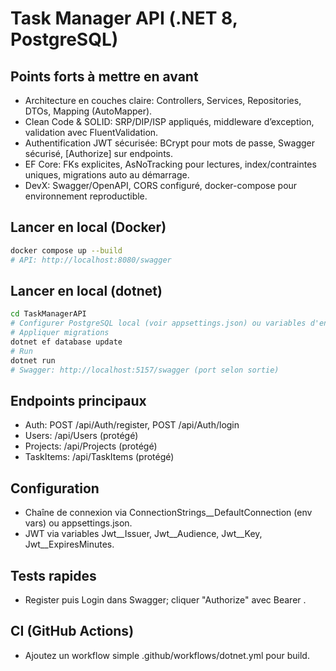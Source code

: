 # Task Manager API (.NET 8, PostgreSQL)

## Points forts à mettre en avant
- Architecture en couches claire: Controllers, Services, Repositories, DTOs, Mapping (AutoMapper).
- Clean Code & SOLID: SRP/DIP/ISP appliqués, middleware d’exception, validation avec FluentValidation.
- Authentification JWT sécurisée: BCrypt pour mots de passe, Swagger sécurisé, [Authorize] sur endpoints.
- EF Core: FKs explicites, AsNoTracking pour lectures, index/contraintes uniques, migrations auto au démarrage.
- DevX: Swagger/OpenAPI, CORS configuré, docker-compose pour environnement reproductible.

## Lancer en local (Docker)
```bash
docker compose up --build
# API: http://localhost:8080/swagger
```

## Lancer en local (dotnet)
```bash
cd TaskManagerAPI
# Configurer PostgreSQL local (voir appsettings.json) ou variables d'env
# Appliquer migrations
dotnet ef database update
# Run
dotnet run
# Swagger: http://localhost:5157/swagger (port selon sortie)
```

## Endpoints principaux
- Auth: POST /api/Auth/register, POST /api/Auth/login
- Users: /api/Users (protégé)
- Projects: /api/Projects (protégé)
- TaskItems: /api/TaskItems (protégé)

## Configuration
- Chaîne de connexion via ConnectionStrings__DefaultConnection (env vars) ou appsettings.json.
- JWT via variables Jwt__Issuer, Jwt__Audience, Jwt__Key, Jwt__ExpiresMinutes.

## Tests rapides
- Register puis Login dans Swagger; cliquer "Authorize" avec Bearer <token>.

## CI (GitHub Actions)
- Ajoutez un workflow simple .github/workflows/dotnet.yml pour build.
